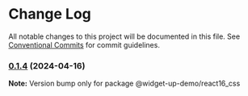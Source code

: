 # Change Log

All notable changes to this project will be documented in this file.
See [Conventional Commits](https://conventionalcommits.org) for commit guidelines.

### [0.1.4](https://github.com/tolerance-go/widget-up/compare/@widget-up-demo/react16_css@0.1.3...@widget-up-demo/react16_css@0.1.4) (2024-04-16)

**Note:** Version bump only for package @widget-up-demo/react16_css
